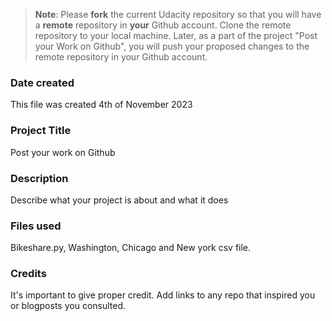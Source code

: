 >**Note**: Please **fork** the current Udacity repository so that you will have a **remote** repository in **your** Github account. Clone the remote repository to your local machine. Later, as a part of the project "Post your Work on Github", you will push your proposed changes to the remote repository in your Github account.

### Date created
This file was created 4th of November 2023

### Project Title
Post your work on Github

### Description
Describe what your project is about and what it does

### Files used
Bikeshare.py, Washington, Chicago and New york csv file.

### Credits
It's important to give proper credit. Add links to any repo that inspired you or blogposts you consulted.

